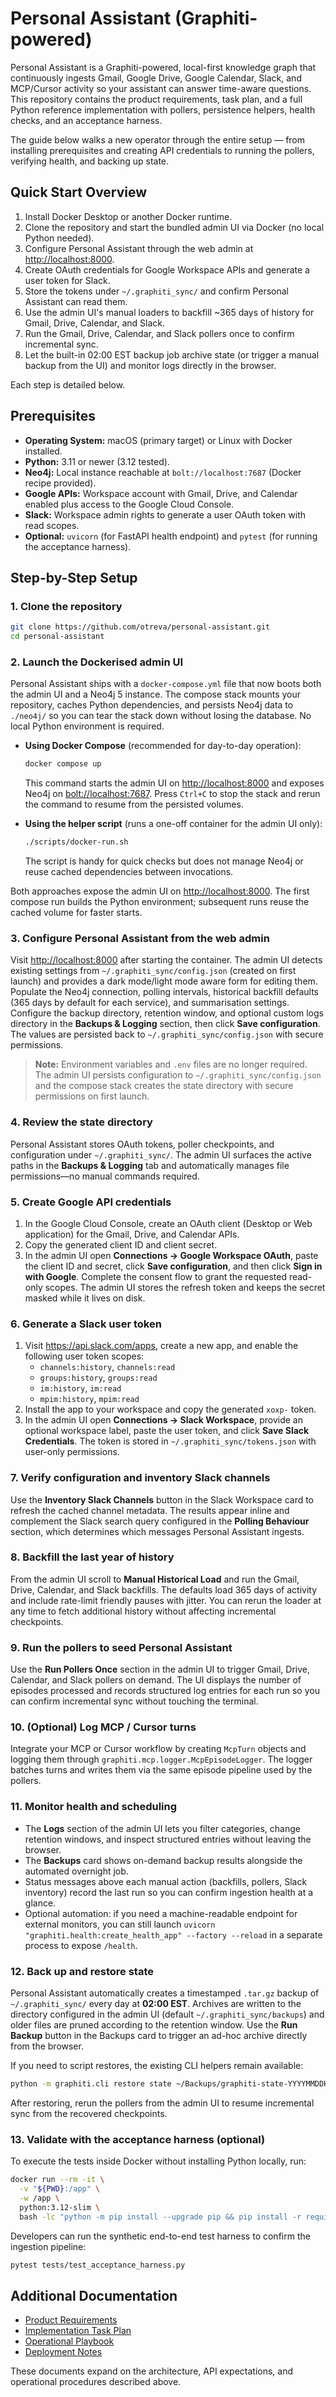 # Personal Assistant (Graphiti-powered)

Personal Assistant is a Graphiti-powered, local-first knowledge graph that continuously ingests Gmail, Google Drive, Google Calendar, Slack, and MCP/Cursor activity so your assistant can answer time-aware questions. This repository contains the product requirements, task plan, and a full Python reference implementation with pollers, persistence helpers, health checks, and an acceptance harness.

The guide below walks a new operator through the entire setup — from installing prerequisites and creating API credentials to running the pollers, verifying health, and backing up state.

## Quick Start Overview

1. Install Docker Desktop or another Docker runtime.
2. Clone the repository and start the bundled admin UI via Docker (no local Python needed).
3. Configure Personal Assistant through the web admin at <http://localhost:8000>.
4. Create OAuth credentials for Google Workspace APIs and generate a user token for Slack.
5. Store the tokens under `~/.graphiti_sync/` and confirm Personal Assistant can read them.
6. Use the admin UI's manual loaders to backfill ~365 days of history for Gmail, Drive, Calendar, and Slack.
7. Run the Gmail, Drive, Calendar, and Slack pollers once to confirm incremental sync.
8. Let the built-in 02:00 EST backup job archive state (or trigger a manual backup from the UI) and monitor logs directly in the browser.

Each step is detailed below.

## Prerequisites

- **Operating System:** macOS (primary target) or Linux with Docker installed.
- **Python:** 3.11 or newer (3.12 tested).
- **Neo4j:** Local instance reachable at `bolt://localhost:7687` (Docker recipe provided).
- **Google APIs:** Workspace account with Gmail, Drive, and Calendar enabled plus access to the Google Cloud Console.
- **Slack:** Workspace admin rights to generate a user OAuth token with read scopes.
- **Optional:** `uvicorn` (for FastAPI health endpoint) and `pytest` (for running the acceptance harness).

## Step-by-Step Setup

### 1. Clone the repository

```bash
git clone https://github.com/otreva/personal-assistant.git
cd personal-assistant
```

### 2. Launch the Dockerised admin UI

Personal Assistant ships with a `docker-compose.yml` file that now boots both the admin UI and a
Neo4j 5 instance. The compose stack mounts your repository, caches Python dependencies,
and persists Neo4j data to `./neo4j/` so you can tear the stack down without losing the
database. No local Python environment is required.

- **Using Docker Compose** (recommended for day-to-day operation):

  ```bash
  docker compose up
  ```

  This command starts the admin UI on <http://localhost:8000> and exposes Neo4j on
  <bolt://localhost:7687>. Press `Ctrl+C` to stop the stack and rerun the command to
  resume from the persisted volumes.

- **Using the helper script** (runs a one-off container for the admin UI only):

  ```bash
  ./scripts/docker-run.sh
  ```

  The script is handy for quick checks but does not manage Neo4j or reuse cached
  dependencies between invocations.

Both approaches expose the admin UI on <http://localhost:8000>. The first compose run
builds the Python environment; subsequent runs reuse the cached volume for faster starts.

### 3. Configure Personal Assistant from the web admin

Visit <http://localhost:8000> after starting the container. The admin UI detects existing
settings from `~/.graphiti_sync/config.json` (created on first launch) and provides a dark
mode/light mode aware form for editing them. Populate the Neo4j connection, polling
intervals, historical backfill defaults (365 days by default for each service), and
summarisation settings. Configure the backup directory, retention window, and optional
custom logs directory in the **Backups & Logging** section, then click **Save
configuration**. The values are persisted back to `~/.graphiti_sync/config.json` with
secure permissions.

> **Note:** Environment variables and `.env` files are no longer required. The admin UI
> persists configuration to `~/.graphiti_sync/config.json` and the compose stack creates
> the state directory with secure permissions on first launch.

### 4. Review the state directory

Personal Assistant stores OAuth tokens, poller checkpoints, and configuration under
`~/.graphiti_sync/`. The admin UI surfaces the active paths in the **Backups & Logging**
tab and automatically manages file permissions—no manual commands required.

### 5. Create Google API credentials

1. In the Google Cloud Console, create an OAuth client (Desktop or Web application) for the
   Gmail, Drive, and Calendar APIs.
2. Copy the generated client ID and client secret.
3. In the admin UI open **Connections → Google Workspace OAuth**, paste the client ID and
   secret, click **Save configuration**, and then click **Sign in with Google**. Complete the
   consent flow to grant the requested read-only scopes. The admin UI stores the refresh token
   and keeps the secret masked while it lives on disk.

### 6. Generate a Slack user token

1. Visit <https://api.slack.com/apps>, create a new app, and enable the following user token
   scopes:
   - `channels:history`, `channels:read`
   - `groups:history`, `groups:read`
   - `im:history`, `im:read`
   - `mpim:history`, `mpim:read`
2. Install the app to your workspace and copy the generated `xoxp-` token.
3. In the admin UI open **Connections → Slack Workspace**, provide an optional workspace
   label, paste the user token, and click **Save Slack Credentials**. The token is stored in
   `~/.graphiti_sync/tokens.json` with user-only permissions.

### 7. Verify configuration and inventory Slack channels

Use the **Inventory Slack Channels** button in the Slack Workspace card to refresh the cached
channel metadata. The results appear inline and complement the Slack search query configured
in the **Polling Behaviour** section, which determines which messages Personal Assistant
ingests.

### 8. Backfill the last year of history

From the admin UI scroll to **Manual Historical Load** and run the Gmail, Drive,
Calendar, and Slack backfills. The defaults load 365 days of activity and include
rate-limit friendly pauses with jitter. You can rerun the loader at any time to fetch
additional history without affecting incremental checkpoints.

### 9. Run the pollers to seed Personal Assistant

Use the **Run Pollers Once** section in the admin UI to trigger Gmail, Drive, Calendar,
and Slack pollers on demand. The UI displays the number of episodes processed and records
structured log entries for each run so you can confirm incremental sync without touching
the terminal.

### 10. (Optional) Log MCP / Cursor turns

Integrate your MCP or Cursor workflow by creating `McpTurn` objects and logging them through `graphiti.mcp.logger.McpEpisodeLogger`. The logger batches turns and writes them via the same episode pipeline used by the pollers.

### 11. Monitor health and scheduling

- The **Logs** section of the admin UI lets you filter categories, change retention windows,
  and inspect structured entries without leaving the browser.
- The **Backups** card shows on-demand backup results alongside the automated overnight job.
- Status messages above each manual action (backfills, pollers, Slack inventory) record the
  last run so you can confirm ingestion health at a glance.
- Optional automation: if you need a machine-readable endpoint for external monitors, you
  can still launch `uvicorn "graphiti.health:create_health_app" --factory --reload` in a
  separate process to expose `/health`.

### 12. Back up and restore state

Personal Assistant automatically creates a timestamped `.tar.gz` backup of `~/.graphiti_sync/`
every day at **02:00 EST**. Archives are written to the directory configured in the
admin UI (default `~/.graphiti_sync/backups`) and older files are pruned according to the
retention window. Use the **Run Backup** button in the Backups card to trigger an ad-hoc
archive directly from the browser.

If you need to script restores, the existing CLI helpers remain available:

```bash
python -m graphiti.cli restore state ~/Backups/graphiti-state-YYYYMMDDHHMMSS.tar.gz
```

After restoring, rerun the pollers from the admin UI to resume incremental sync from the
recovered checkpoints.

### 13. Validate with the acceptance harness (optional)

To execute the tests inside Docker without installing Python locally, run:

```bash
docker run --rm -it \
  -v "${PWD}:/app" \
  -w /app \
  python:3.12-slim \
  bash -lc "python -m pip install --upgrade pip && pip install -r requirements.txt && pytest"
```

Developers can run the synthetic end-to-end test harness to confirm the ingestion pipeline:

```bash
pytest tests/test_acceptance_harness.py
```

## Additional Documentation

- [Product Requirements](docs/graphiti_prd.md)
- [Implementation Task Plan](docs/task_plan.md)
- [Operational Playbook](docs/ops.md)
- [Deployment Notes](docs/deployment.md)

These documents expand on the architecture, API expectations, and operational procedures described above.
